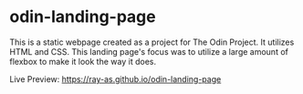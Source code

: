 # odin-landing-page

This is a static webpage created as a project for The Odin Project. It utilizes HTML and CSS. This landing page's focus was to utilize a large amount of flexbox to make it look the way it does. 

Live Preview: https://ray-as.github.io/odin-landing-page
